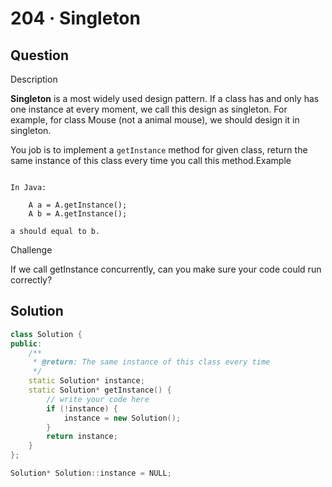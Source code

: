 # 204 · Singleton

## Question

Description

**Singleton** is a most widely used design pattern. If a class has and only has one instance at every moment, we call this design as singleton. For example, for class Mouse \(not a animal mouse\), we should design it in singleton.

You job is to implement a `getInstance` method for given class, return the same instance of this class every time you call this method.Example

```text

In Java:

	A a = A.getInstance();
	A b = A.getInstance();

a should equal to b.

```

Challenge

If we call getInstance concurrently, can you make sure your code could run correctly?

## Solution

```cpp
class Solution {
public:
    /**
     * @return: The same instance of this class every time
     */
    static Solution* instance;
    static Solution* getInstance() {
        // write your code here
        if (!instance) {
            instance = new Solution();
        }
        return instance;
    }
};

Solution* Solution::instance = NULL;
```

